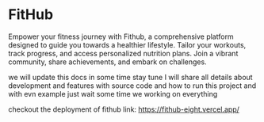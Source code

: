 # FitHub
Empower your fitness journey with Fithub, a comprehensive platform designed to guide you towards a healthier lifestyle. Tailor your workouts, track progress, and access personalized nutrition plans. Join a vibrant community, share achievements, and embark on challenges.  

we will update this docs in some time stay tune I will share all details about development and features with source code and  how to run this project and with evn example 
just wait some time we working on everything
 
checkout the deployment of fithub 
link: https://fithub-eight.vercel.app/